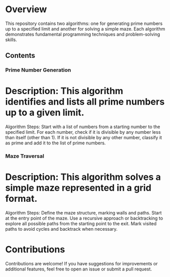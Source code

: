 # Overview
This repository contains two algorithms: one for generating prime numbers up to a specified limit and another for solving a simple maze. 
Each algorithm demonstrates fundamental programming techniques and problem-solving skills.

## Contents

### Prime Number Generation

# Description: This algorithm identifies and lists all prime numbers up to a given limit.
Algorithm Steps:
 Start with a list of numbers from a starting number to the specified limit.
 For each number, check if it is divisible by any number less than itself (other than 1).
 If it is not divisible by any other number, classify it as prime and add it to the list of prime numbers.

### Maze Traversal

# Description: This algorithm solves a simple maze represented in a grid format.
Algorithm Steps:
 Define the maze structure, marking walls and paths.
 Start at the entry point of the maze.
 Use a recursive approach or backtracking to explore all possible paths from the starting point to the exit.
 Mark visited paths to avoid cycles and backtrack when necessary.

# Contributions
Contributions are welcome! If you have suggestions for improvements or additional features, 
feel free to open an issue or submit a pull request.
